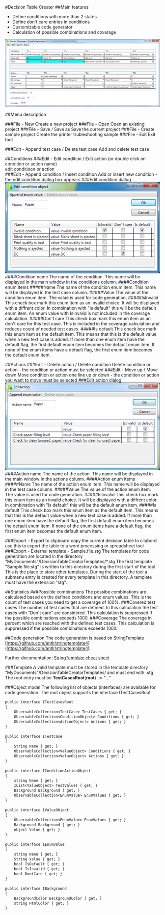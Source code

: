 #Decision Table Creater
##Main features


- Define conditions with more than 2 states
- Define don't care entries in conditions 
- Customizable code generator
- Calculation of possible combinations and coverage

![](./MainWindow.png)

##Menu description

###File - New
Create a new project
###File - Open
Open an existing project
###File - Save / Save as
Save the current project
###File - Create sample project
Create the printer trubleshooting sample
###File - Exit
Exit tool

###Edit - Append test case / Delete test case
Add and delete test case

##Conditions
###Edit - Edit condition / Edit action (or double click on condition or action name)  
edit conditioon or action  
###Edit - Append condition / Insert condition 
Add or insert new condition - the edit condition dialog box appears
###Edit condition dialog
![](./EditCondition.png)
####Condition name
The name of the condition. This name will be displayed in the main window in the conditions column.
####Condition enum items
#####Name
The name of the condition enum item. This name will be displayed in the test case column.
#####Value
The value of the condition enum item. The value is used for code generation.
#####IsInvalid
This check box mark this enum item as an invalid choice. It will be displayed with a diffrent color. In combination with "Is default" this will be the default enum item. An enum value with IsInvalid is not included in the coverage calculation.
#####Don't care
This check box mark this enum item as an don't care for this test case. This is included in the coverage calculation and reduces count of needed test cases.
#####Is default
This check box mark this enum item as the default item. This means that this is the default value when a new text case is added. If more than one enum item have the default flag, the first default enum item becomes the default enum item. If none of the enum items have a default flag, the first enum item becomes the default enum item.  

##Actions
###Edit - Delete action / Delete condition
Delete condition or action - the condition or action must be selected
###Edit - Move up / Move down
Move condition or action one line up or down - the condition or action you want to move must be selected
###Edit action dialog
![](./EditAction.png)
####Action name
The name of the action. This name will be displayed in the main window in the actions column.
####Action enum items
#####Name
The name of the action enum item. This name will be displayed in the test case column.
#####Value
The value of the action enum item. The value is used for code generation.
#####IsInvalid
This check box mark this enum item as an invalid choice. It will be displayed with a diffrent color. In combination with "Is default" this will be the default enum item.
#####Is default
This check box mark this enum item as the default item. This means that this is the default value when a new text case is added. If more than one enum item have the default flag, the first default enum item becomes the default enum item. If none of the enum items have a default flag, the first enum item becomes the default enum item.  


###Export - Export to clipboard
copy the current decision table to clipbord
use this to export the table to a word processing or spreadsheet tool 
###Export - External template - Sample.file.stg
The templates for code generation are located in the directory "MyDocuments"/DecisionTableCreatorTemplates/*.stg
The first template "Sample.file.stg" is written to this directory during the first start of the tool. This is the place to store other templates. During the start of the tool a submenu entry is created for every template in this directory. A template must have the extension "stg".

##Statistics
###Possible combinations
The possibe combinations are calculated based on the defined conditions and enum values. This is the count of test cases you need to get a coverage of 100%.
###Covered test cases
The number of test cases that are defined. In this calculation the test cases with "Don't care" are considered. This calculation is suppressed if the possible combinations exceeds 1000.
###Coverage
The coverage in percent which are reached with the defined test cases. This calculation is suppressed if the possible combinations exceeds 1000.

##Code generation
The code generation is based on StringTemplate [https://github.com/antlr/stringtemplate4](https://github.com/antlr/stringtemplate4)

Further documentation: 
[StringTemplate cheat sheet](https://github.com/antlr/stringtemplate4/blob/master/doc/cheatsheet.md "https://github.com/antlr/stringtemplate4/blob/master/doc/cheatsheet.md")

###Template
A valid template must be stored in the template directory "MyDocuments"/DecisionTableCreatorTemplates/ and must end with .stg
The root entry must be **TestCasesRoot**(**root**) ::= "..."


###Object model
The following list of objects (interfaces) are available for code generation.
The root object supports the interface ITestCasesRoot

    public interface ITestCasesRoot
    {
        ObservableCollection<TestCase> TestCases { get; }
        ObservableCollection<ConditionObject> Conditions { get; }
        ObservableCollection<ActionObject> Actions { get; }
    }

    public interface ITestCase
    {
        String Name { get; }
        ObservableCollection<ValueObject> Conditions { get; }
        ObservableCollection<ValueObject> Actions { get; }
    }

    public interface IConditionActionObject
    {
        string Name { get; }
        IList<ValueObject> TestValues { get; }
        Background Background { get; }
        ObservableCollection<EnumValue> EnumValues { get; }
    }

    public interface IValueObject
    {
        ObservableCollection<EnumValue> EnumValues { get; }
        Background Background { get; }
        object Value { get; }
    }

    public interface IEnumValue
    {
        string Name { get; }
        String Value { get; }
        bool IsDefault { get; }
        bool IsInvalid { get; }
        bool DontCare { get; }
    }

    public interface IBackground
    {
        BackgroundColor BackgroundColor { get; }
        string HtmlColor { get; }
    }
